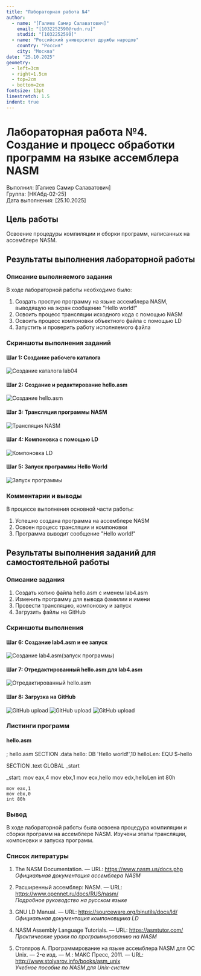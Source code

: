 ```yaml
---
title: "Лабораторная работа №4"
author: 
  - name: "[Галиев Самир Салаватович]"
    email: "[1032252590@rudn.ru]"
    studid: "[1032252590]"
  - name: "Российский университет дружбы народов"
    country: "Россия"
    city: "Москва"
date: "25.10.2025"
geometry:
  - left=3cm
  - right=1.5cm
  - top=2cm
  - bottom=2cm
fontsize: 13pt
linestretch: 1.5
indent: true
---
```


# Лабораторная работа №4. Создание и процесс обработки программ на языке ассемблера NASM

Выполнил: [Галиев Самир Салаватович]  
Группа: [НКАбд-02-25]  
Дата выполнения: [25.10.2025]

## Цель работы

Освоение процедуры компиляции и сборки программ, написанных на ассемблере NASM.

## Результаты выполнения лабораторной работы

### Описание выполняемого задания

В ходе лабораторной работы необходимо было:
1. Создать простую программу на языке ассемблера NASM, выводящую на экран сообщение "Hello world!"
2. Освоить процесс трансляции исходного кода с помощью NASM
3. Освоить процесс компоновки объектного файла с помощью LD
4. Запустить и проверить работу исполняемого файла

### Скриншоты выполнения заданий

#### Шаг 1: Создание рабочего каталога
![Создание каталога lab04](images/step1.png)

#### Шаг 2: Создание и редактирование hello.asm
![Создание hello.asm](images/step2.png)

#### Шаг 3: Трансляция программы NASM
![Трансляция NASM](images/step3.png)

#### Шаг 4: Компоновка с помощью LD
![Компоновка LD](images/step4.png)

#### Шаг 5: Запуск программы Hello World
![Запуск программы](images/step5.png)

### Комментарии и выводы

В процессе выполнения основной части работы:
1. Успешно создана программа на ассемблере NASM
2. Освоен процесс трансляции и компоновки
3. Программа выводит сообщение "Hello world!"

## Результаты выполнения заданий для самостоятельной работы

### Описание задания

1. Создать копию файла hello.asm с именем lab4.asm
2. Изменить программу для вывода фамилии и имени
3. Провести трансляцию, компоновку и запуск
4. Загрузить файлы на GitHub

### Скриншоты выполнения

#### Шаг 6: Создание lab4.asm и ее запуск
![Создание lab4.asm(запуск программы)](images/step6.png)

#### Шаг 7: Отредактированный hello.asm для lab4.asm
![Отредактированный hello.asm](images/step7.png)

#### Шаг 8: Загрузка на GitHub
![GitHub upload](images/step9.png)
![GitHub upload](images/step10.png)
![GitHub upload](images/step11.png)

### Листинги программ

#### hello.asm
; hello.asm
SECTION .data
hello: DB 'Hello world!',10
helloLen: EQU $-hello

SECTION .text
GLOBAL _start

_start:
    mov eax,4
    mov ebx,1
    mov ecx,hello
    mov edx,helloLen
    int 80h

    mov eax,1
    mov ebx,0
    int 80h

### Вывод
В ходе лабораторной работы была освоена процедура компиляции и сборки программ на ассемблере NASM. Изучены этапы трансляции, компоновки и запуска программ.

### Список литературы
1. The NASM Documentation. — URL: https://www.nasm.us/docs.php  
   *Официальная документация ассемблера NASM*

2. Расширенный ассемблер: NASM. — URL: https://www.opennet.ru/docs/RUS/nasm/  
   *Подробное руководство на русском языке*

3. GNU LD Manual. — URL: https://sourceware.org/binutils/docs/ld/  
   *Официальная документация компоновщика LD*

4. NASM Assembly Language Tutorials. — URL: https://asmtutor.com/  
   *Практические уроки по программированию на NASM*

5. Столяров А. Программирование на языке ассемблера NASM для OC Unix. — 2-е изд. — М.: МАКС Пресс, 2011. — URL: http://www.stolyarov.info/books/asm_unix  
   *Учебное пособие по NASM для Unix-систем*
